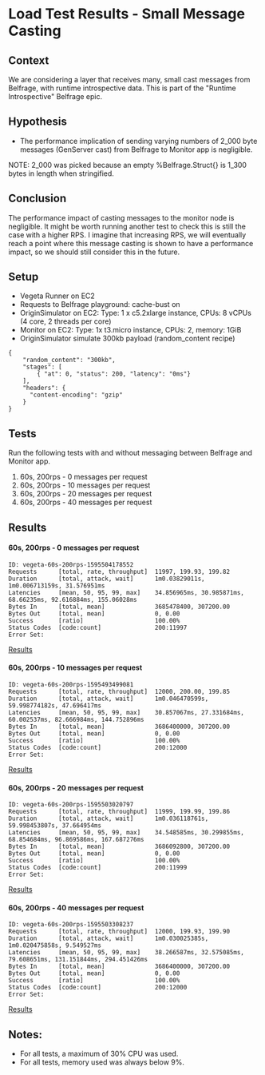 # Load Test Results - Small Message Casting

## Context
We are considering a layer that receives many, small cast messages from Belfrage, with runtime introspective data. This is part of the "Runtime Introspective" Belfrage epic.

## Hypothesis

- The performance implication of sending varying numbers of 2_000 byte messages (GenServer cast) from Belfrage to Monitor app is negligible.

NOTE: 2_000 was picked because an empty %Belfrage.Struct{} is 1_300 bytes in length when stringified.

## Conclusion
The performance impact of casting messages to the monitor node is negligible. It might be worth running another test to check this is still
the case with a higher RPS. I imagine that increasing RPS, we will eventually reach a point where this message casting is shown to have a performance impact,
so we should still consider this in the future.

## Setup
- Vegeta Runner on EC2
- Requests to Belfrage playground: cache-bust on
- OriginSimulator on EC2: Type: 1 x c5.2xlarge instance, CPUs: 8 vCPUs (4 core, 2 threads per core)
- Monitor on EC2: Type: 1x t3.micro instance, CPUs: 2, memory: 1GiB
- OriginSimulator simulate 300kb payload (random_content recipe)
```
{
    "random_content": "300kb",
    "stages": [
        { "at": 0, "status": 200, "latency": "0ms"}
    ],
    "headers": {
      "content-encoding": "gzip"
    }
}
```

## Tests
Run the following tests with and without messaging between Belfrage and Monitor app.

1. 60s, 200rps - 0 messages per request
2. 60s, 200rps - 10 messages per request
3. 60s, 200rps - 20 messages per request
4. 60s, 200rps - 40 messages per request

## Results

#### 60s, 200rps - 0 messages per request

```
ID: vegeta-60s-200rps-1595504178552
Requests      [total, rate, throughput]  11997, 199.93, 199.82
Duration      [total, attack, wait]      1m0.03829011s, 1m0.006713159s, 31.576951ms
Latencies     [mean, 50, 95, 99, max]    34.856965ms, 30.985871ms, 68.66235ms, 92.616884ms, 155.06028ms
Bytes In      [total, mean]              3685478400, 307200.00
Bytes Out     [total, mean]              0, 0.00
Success       [ratio]                    100.00%
Status Codes  [code:count]               200:11997
Error Set:
```

[Results](https://broxy.tools.bbc.co.uk/belfrage-loadtest-results/vegeta-60s-200rps-1595504178552)

#### 60s, 200rps - 10 messages per request

```
ID: vegeta-60s-200rps-1595493499081
Requests      [total, rate, throughput]  12000, 200.00, 199.85
Duration      [total, attack, wait]      1m0.046470599s, 59.998774182s, 47.696417ms
Latencies     [mean, 50, 95, 99, max]    30.857067ms, 27.331684ms, 60.002537ms, 82.666984ms, 144.752896ms
Bytes In      [total, mean]              3686400000, 307200.00
Bytes Out     [total, mean]              0, 0.00
Success       [ratio]                    100.00%
Status Codes  [code:count]               200:12000
Error Set:
```

[Results](https://broxy.tools.bbc.co.uk/belfrage-loadtest-results/vegeta-60s-200rps-1595493792600)

#### 60s, 200rps - 20 messages per request

```
ID: vegeta-60s-200rps-1595503020797
Requests      [total, rate, throughput]  11999, 199.99, 199.86
Duration      [total, attack, wait]      1m0.036118761s, 59.998453807s, 37.664954ms
Latencies     [mean, 50, 95, 99, max]    34.548585ms, 30.299855ms, 68.854684ms, 96.869586ms, 167.687276ms
Bytes In      [total, mean]              3686092800, 307200.00
Bytes Out     [total, mean]              0, 0.00
Success       [ratio]                    100.00%
Status Codes  [code:count]               200:11999
Error Set:
```

[Results](https://broxy.tools.bbc.co.uk/belfrage-loadtest-results/vegeta-60s-200rps-1595503020797)

#### 60s, 200rps - 40 messages per request

```
ID: vegeta-60s-200rps-1595503308237
Requests      [total, rate, throughput]  12000, 199.93, 199.90
Duration      [total, attack, wait]      1m0.030025385s, 1m0.020475858s, 9.549527ms
Latencies     [mean, 50, 95, 99, max]    38.266587ms, 32.575085ms, 79.608651ms, 131.151844ms, 294.451426ms
Bytes In      [total, mean]              3686400000, 307200.00
Bytes Out     [total, mean]              0, 0.00
Success       [ratio]                    100.00%
Status Codes  [code:count]               200:12000
Error Set:
```

[Results](https://broxy.tools.bbc.co.uk/belfrage-loadtest-results/vegeta-60s-200rps-1595503308237)


## Notes:

- For all tests, a maximum of 30% CPU was used.
- For all tests, memory used was always below 9%.
